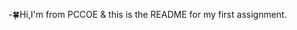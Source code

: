 -🍀Hi,I'm from PCCOE & this is the README for my first assignment.

<!---
Pallavik24/Pallavik24 is a ✨ special ✨ repository because its `README.md` (this file) appears on your GitHub profile.
You can click the Preview link to take a look at your changes.
--->

